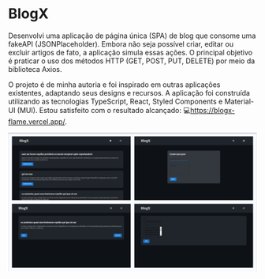 # BlogX

Desenvolvi uma aplicação de página única (SPA) de blog que consome uma fakeAPI (JSONPlaceholder). Embora não seja possível criar, editar ou excluir artigos de fato, a aplicação simula essas ações. O principal objetivo é praticar o uso dos métodos HTTP (GET, POST, PUT, DELETE) por meio da biblioteca Axios.

O projeto é de minha autoria e foi inspirado em outras aplicações existentes, adaptando seus designs e recursos. A aplicação foi construída utilizando as tecnologias TypeScript, React, Styled Components e Material-UI (MUI). Estou satisfeito com o resultado alcançado: 💻<https://blogx-flame.vercel.app/>.

![#](./public/Frame.png)